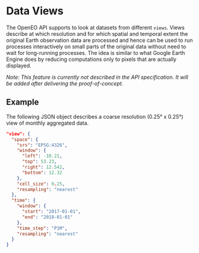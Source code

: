 # Data Views

The OpenEO API supports to look at datasets from different `views`. Views describe at which resolution and for which spatial and temporal extent the original Earth observation data are processed and hence can be used to run processes interactively on small parts of the original data without need to wait for long-running processes. The idea is similar to what Google Earth Engine does by reducing computations only to pixels that are actually displayed.

*Note: This feature is currently not described in the API specification. It will be added after delivering the proof-of-concept.*

## Example
The following JSON object describes a coarse resolution (0.25° x 0.25°) view of monthly aggregated data. 

```json
"view": {
  "space": {
    "srs": "EPSG:4326",
    "window": {
      "left": -10.21,
      "top": 53.23,
      "right": 12.542,
      "bottom": 12.32
    },
    "cell_size": 0.25,
    "resampling": "nearest"
  },
  "time": {
    "window": {
      "start": "2017-01-01",
      "end": "2018-01-01"
    },
    "time_step": "P1M",
    "resampling": "nearest"
  }
}
```